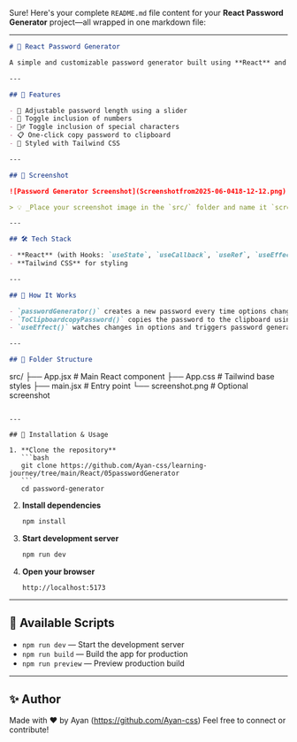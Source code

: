 Sure! Here's your complete `README.md` file content for your **React Password Generator** project—all wrapped in one markdown file:

---

```markdown
# 🔐 React Password Generator

A simple and customizable password generator built using **React** and **Tailwind CSS**. Users can choose the length of the password and include numbers and special characters. One-click copy to clipboard functionality is also included.

---

## 🚀 Features

- 📏 Adjustable password length using a slider
- 🔢 Toggle inclusion of numbers
- 🧙‍♂️ Toggle inclusion of special characters
- 📋 One-click copy password to clipboard
- 🎨 Styled with Tailwind CSS

---

## 📸 Screenshot

![Password Generator Screenshot](Screenshotfrom2025-06-0418-12-12.png)

> 💡 _Place your screenshot image in the `src/` folder and name it `screenshot.png`._

---

## 🛠️ Tech Stack

- **React** (with Hooks: `useState`, `useCallback`, `useRef`, `useEffect`)
- **Tailwind CSS** for styling

---

## 🧠 How It Works

- `passwordGenerator()` creates a new password every time options change.
- `ToClipboardcopyPassword()` copies the password to the clipboard using a `ref`.
- `useEffect()` watches changes in options and triggers password generation.

---

## 📁 Folder Structure

```

src/
├── App.jsx          # Main React component
├── App.css          # Tailwind base styles
├── main.jsx         # Entry point
└── screenshot.png   # Optional screenshot

````

---

## 🧾 Installation & Usage

1. **Clone the repository**
   ```bash
   git clone https://github.com/Ayan-css/learning-journey/tree/main/React/05passwordGenerator
   ```
   cd password-generator
````

2. **Install dependencies**

   ```bash
   npm install
   ```

3. **Start development server**

   ```bash
   npm run dev
   ```

4. **Open your browser**

   ```
   http://localhost:5173
   ```

---

## 🔧 Available Scripts

* `npm run dev` — Start the development server
* `npm run build` — Build the app for production
* `npm run preview` — Preview production build

---


## ✨ Author

Made with ❤️ by Ayan (https://github.com/Ayan-css)
Feel free to connect or contribute!

```

